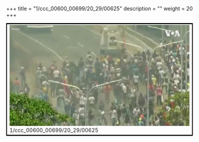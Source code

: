 +++
title = "1/ccc_00600_00699/20_29/00625"
description = ""
weight = 20
+++

<table style="border:2px solid black;max-width:800px;max-height:800px;" 
><tr><td>
<img class="center-fit-jpg"
src="/jpg_/aaa_20190430_NxaOmWaI8sI_00624.jpg">
1/ccc_00600_00699/20_29/00625
</img></td></tr></table>
